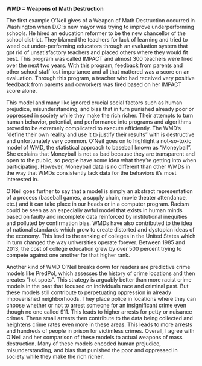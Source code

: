 <b> WMD = Weapons of Math Destruction </b>

  The first example O’Neil gives of a Weapon of Math Destruction occurred in Washington when D.C.’s new mayor was trying to improve underperforming schools. He hired an education reformer to be the new chancellor of the school district. They blamed the teachers for lack of learning and tried to weed out under-performing educators through an evaluation system that got rid of unsatisfactory teachers and placed others where they would fit best. This program was called IMPACT and almost 300 teachers were fired over the next two years. With this program, feedback from parents and other school staff lost importance and all that mattered was a score on an evaluation. Through this program, a teacher who had received very positive feedback from parents and coworkers was fired based on her IMPACT score alone.

  This model and many like ignored crucial social factors such as human prejudice, misunderstanding, and bias that in turn punished already poor or oppressed in society while they make the rich richer. Their attempts to turn human behavior, potential, and performance into programs and algorithms proved to be extremely complicated to execute efficiently. The WMD’s “define their own reality and use it to justify their results” with is destructive and unfortunately very common. O’Neil goes on to highlight a not-so-toxic model of WMD, the statistical approach to baseball known as “Moneyball”. She explains that Moneyball is not as bad because they are transparent and open to the public, so people have some idea what they’re getting into when participating. However, Moneyball data is no different than other WMDs in the way that WMDs consistently lack data for the behaviors it’s most interested in.

  O’Neil goes further to say that a model is simply an abstract representation of a process (baseball games, a supply chain, movie theater attendance, etc.) and it can take place in our heads or in a computer program. Racism could be seen as an especially awful model that exists in human minds based on faulty and incomplete data reinforced by institutional inequities and polluted by confirmation bias. WMDs have also contributed to the idea of national standards which grow to create distorted and dystopian ideas of the economy. This lead to the ranking of colleges in the United States which in turn changed the way universities operate forever. Between 1985 and 2013, the cost of college education grew by over 500 percent trying to compete against one another for that higher rank. 

  Another kind of WMD O’Neil breaks down for readers are predictive crime models like PredPol, which assesses the history of crime locations and then creates “hot spots”. This strategy is arguably better than more racist crime models in the past that focused on individuals race and criminal past. But these models still contribute to perpetuating oppression in already impoverished neighborhoods. They place police in locations where they can choose whether or not to arrest someone for an insignificant crime even though no one called 911. This leads to higher arrests for petty or nuisance crimes. These small arrests then contribute to the data being collected and heightens crime rates even more in these areas. This leads to more arrests and hundreds of people in prison for victimless crimes. Overall, I agree with O’Neil and her comparison of these models to actual weapons of mass destruction. Many of these models encoded human prejudice, misunderstanding, and bias that punished the poor and oppressed in society while they make the rich richer. 

        











